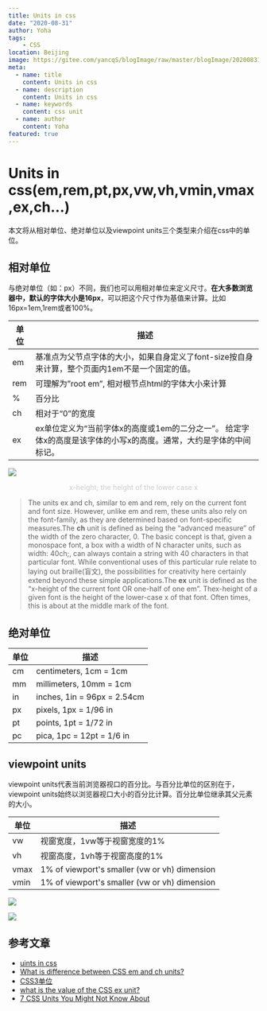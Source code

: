 ```yaml
---
title: Units in css
date: "2020-08-31"
author: Yoha
tags:
    - CSS
location: Beijing
image: https://gitee.com/yancqS/blogImage/raw/master/blogImage/20200831230601.png
meta:
  - name: title
    content: Units in css
  - name: description
    content: Units in css
  - name: keywords
    content: css unit
  - name: author
    content: Yoha
featured: true
---
```

# Units in css(em,rem,pt,px,vw,vh,vmin,vmax,ex,ch...)

本文将从相对单位、绝对单位以及viewpoint units三个类型来介绍在css中的单位。

## 相对单位

与绝对单位（如：px）不同，我们也可以用相对单位来定义尺寸。**在大多数浏览器中，默认的字体大小是16px**，可以把这个尺寸作为基值来计算。比如16px=1em,1rem或者100%。

单位 | 描述
---|---
em | 基准点为父节点字体的大小，如果自身定义了font-size按自身来计算，整个页面内1em不是一个固定的值。
rem | 可理解为”root em”, 相对根节点html的字体大小来计算
% | 百分比
ch | 相对于“0”的宽度
ex | ex单位定义为“当前字体x的高度或1em的二分之一”。 给定字体x的高度是该字体的小写x的高度。通常，大约是字体的中间标记。

![](https://gitee.com/yancqS/blogImage/raw/master/blogImage/20200831230601.png)

<center style="color: #ccc">x-height; the height of the lower case x </center>

>The units ex and ch, similar to em and rem, rely on the current font and font size. However, unlike em and rem, these units also rely on the font-family, as they are determined based on font-specific measures.The **ch** unit is defined as being the “advanced measure” of the width of the zero character, 0. The basic concept is that, given a monospace font, a box with a width of N character units, such as width: 40ch;, can always contain a string with 40 characters in that particular font. While conventional uses of this particular rule relate to laying out braille(盲文), the possibilities for creativity here certainly extend beyond these simple applications.The **ex** unit is defined as the “x-height of the current font OR one-half of one em”. Thex-height of a given font is the height of the lower-case x of that font. Often times, this is about at the middle mark of the font.

## 绝对单位


单位 | 描述
---|---
cm | centimeters, 1cm = 1cm
mm | millimeters, 10mm = 1cm
in | inches, 1in = 96px = 2.54cm
px | pixels, 1px = 1/96 in
pt | points, 1pt = 1/72 in
pc | pica, 1pc = 12pt = 1/6 in

## viewpoint units

viewpoint units代表当前浏览器视口的百分比。与百分比单位的区别在于，viewpoint units始终以浏览器视口大小的百分比计算。百分比单位继承其父元素的大小。

单位 | 描述
---|---
vw | 视窗宽度，1vw等于视窗宽度的1%
vh | 视窗高度，1vh等于视窗高度的1%
vmax | 1% of viewport's smaller (vw or vh) dimension
vmin | 1% of viewport's smaller (vw or vh) dimension

![](https://gitee.com/yancqS/blogImage/raw/master/blogImage/20200831233915.png)

![](https://gitee.com/yancqS/blogImage/raw/master/blogImage/20200831233930.png)



## 参考文章

- [uints in css](https://dev.to/matthias/units-in-css-em-rem-pt-px-vw-vh-vmin-vmax-ex-ch-53l0)
- [What is difference between CSS em and ch units?
](https://stackoverflow.com/questions/48649169/what-is-difference-between-css-em-and-ch-units)
- [CSS3单位](https://juejin.im/post/6844903874323562510)
- [what is the value of the CSS ex unit?](https://stackoverflow.com/questions/918612/what-is-the-value-of-the-css-ex-unit)
- [7 CSS Units You Might Not Know About](https://webdesign.tutsplus.com/articles/7-css-units-you-might-not-know-about--cms-22573)

